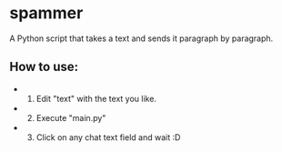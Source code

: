 # spammer
A Python script that takes a text and sends it paragraph by paragraph.
## How to use:
- 1. Edit "text" with the text you like.
- 2. Execute "main.py"
- 3. Click on any chat text field and wait :D

